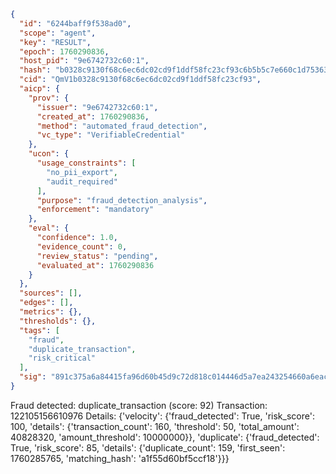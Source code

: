 ```json
{
  "id": "6244baff9f538ad0",
  "scope": "agent",
  "key": "RESULT",
  "epoch": 1760290836,
  "host_pid": "9e6742732c60:1",
  "hash": "b0328c9130f68c6ec6dc02cd9f1ddf58fc23cf93c6b5b5c7e660c1d75363e731",
  "cid": "QmV1b0328c9130f68c6ec6dc02cd9f1ddf58fc23cf93",
  "aicp": {
    "prov": {
      "issuer": "9e6742732c60:1",
      "created_at": 1760290836,
      "method": "automated_fraud_detection",
      "vc_type": "VerifiableCredential"
    },
    "ucon": {
      "usage_constraints": [
        "no_pii_export",
        "audit_required"
      ],
      "purpose": "fraud_detection_analysis",
      "enforcement": "mandatory"
    },
    "eval": {
      "confidence": 1.0,
      "evidence_count": 0,
      "review_status": "pending",
      "evaluated_at": 1760290836
    }
  },
  "sources": [],
  "edges": [],
  "metrics": {},
  "thresholds": {},
  "tags": [
    "fraud",
    "duplicate_transaction",
    "risk_critical"
  ],
  "sig": "891c375a6a84415fa96d60b45d9c72d818c014446d5a7ea243254660a6eac1b1"
}
```

Fraud detected: duplicate_transaction (score: 92)
Transaction: 122105156610976
Details: {'velocity': {'fraud_detected': True, 'risk_score': 100, 'details': {'transaction_count': 160, 'threshold': 50, 'total_amount': 40828320, 'amount_threshold': 10000000}}, 'duplicate': {'fraud_detected': True, 'risk_score': 85, 'details': {'duplicate_count': 159, 'first_seen': 1760285765, 'matching_hash': 'a1f55d60bf5ccf18'}}}